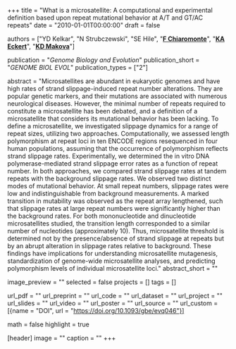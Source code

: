 +++
title = "What is a microsatellite: A computational and experimental definition based upon repeat mutational behavior at A/T and GT/AC repeats"
date = "2010-01-01T00:00:00"
draft = false

authors = ["YD Kelkar", "N Strubczewski", "SE Hile", "[__F Chiaromonte__](https://sites.psu.edu/chiaromonte)", "[__KA Eckert__](https://pennstate.pure.elsevier.com/en/persons/kristin-eckert)", "[__KD Makova__](http://www.bx.psu.edu/makova_lab)"]

publication = "_Genome Biology and Evolution_"
publication_short = "_GENOME BIOL EVOL_"
publication_types = ["2"]

abstract = "Microsatellites are abundant in eukaryotic genomes and have high rates of strand slippage-induced repeat number alterations. They are popular genetic markers, and their mutations are associated with numerous neurological diseases. However, the minimal number of repeats required to constitute a microsatellite has been debated, and a definition of a microsatellite that considers its mutational behavior has been lacking. To define a microsatellite, we investigated slippage dynamics for a range of repeat sizes, utilizing two approaches. Computationally, we assessed length polymorphism at repeat loci in ten ENCODE regions resequenced in four human populations, assuming that the occurrence of polymorphism reflects strand slippage rates. Experimentally, we determined the in vitro DNA polymerase-mediated strand slippage error rates as a function of repeat number. In both approaches, we compared strand slippage rates at tandem repeats with the background slippage rates. We observed two distinct modes of mutational behavior. At small repeat numbers, slippage rates were low and indistinguishable from background measurements. A marked transition in mutability was observed as the repeat array lengthened, such that slippage rates at large repeat numbers were significantly higher than the background rates. For both mononucleotide and dinucleotide microsatellites studied, the transition length corresponded to a similar number of nucleotides (approximately 10). Thus, microsatellite threshold is determined not by the presence/absence of strand slippage at repeats but by an abrupt alteration in slippage rates relative to background. These findings have implications for understanding microsatellite mutagenesis, standardization of genome-wide microsatellite analyses, and predicting polymorphism levels of individual microsatellite loci."
abstract_short = ""

image_preview = ""
selected = false
projects = []
tags = []

url_pdf = ""
url_preprint = ""
url_code = ""
url_dataset = ""
url_project = ""
url_slides = ""
url_video = ""
url_poster = ""
url_source = ""
url_custom = [{name = "DOI", url = "https://doi.org/10.1093/gbe/evq046"}]

math = false
highlight = true

[header]
image = ""
caption = ""
+++
